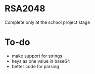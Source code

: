 # RSA2048
Complete only at the school project stage

# To-do
* make support for strings
* keys as one value in base64
* better code for parsing

